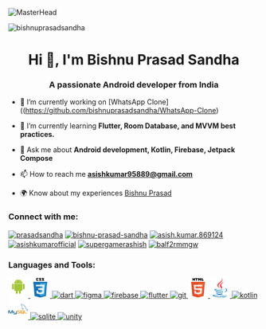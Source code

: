 ![MasterHead](https://user-images.githubusercontent.com/74038190/215768208-3bf3dda8-eeea-40ee-a58b-f5ac529685bf.gif)

<p align="left">
  <img src="https://komarev.com/ghpvc/?username=bishnuprasadsandha&label=Profile%20views&color=0e75b6&style=flat" alt="bishnuprasadsandha" />
</p>
<h1 align="center">Hi 👋, I'm Bishnu Prasad Sandha</h1>
<h3 align="center">A passionate Android developer from India</h3>


- 🔭 I’m currently working on [WhatsApp Clone]((https://github.com/bishnuprasadsandha/WhatsApp-Clone)

- 🌱 I’m currently learning **Flutter, Room Database, and MVVM best practices.**

- 💬 Ask me about **Android development, Kotlin, Firebase, Jetpack Compose**

- 📫 How to reach me **asishkumar95889@gmail.com**

- 🌍 Know about my experiences [Bishnu Prasad](https://bishnu-prasad.netlify.app/)

<h3 align="left">Connect with me:</h3>
<p align="left">
<a href="https://twitter.com/prasadsandha" target="blank"><img align="center" src="https://raw.githubusercontent.com/rahuldkjain/github-profile-readme-generator/master/src/images/icons/Social/twitter.svg" alt="prasadsandha" height="30" width="40" /></a>
<a href="https://linkedin.com/in/bishnu-prasad-sandha" target="blank"><img align="center" src="https://raw.githubusercontent.com/rahuldkjain/github-profile-readme-generator/master/src/images/icons/Social/linked-in-alt.svg" alt="bishnu-prasad-sandha" height="30" width="40" /></a>
<a href="https://fb.com/asish.kumar.869124" target="blank"><img align="center" src="https://raw.githubusercontent.com/rahuldkjain/github-profile-readme-generator/master/src/images/icons/Social/facebook.svg" alt="asish.kumar.869124" height="30" width="40" /></a>
<a href="https://instagram.com/asishkumarofficial" target="blank"><img align="center" src="https://raw.githubusercontent.com/rahuldkjain/github-profile-readme-generator/master/src/images/icons/Social/instagram.svg" alt="asishkumarofficial" height="30" width="40" /></a>
<a href="https://www.youtube.com/c/supergamerashish" target="blank"><img align="center" src="https://raw.githubusercontent.com/rahuldkjain/github-profile-readme-generator/master/src/images/icons/Social/youtube.svg" alt="supergamerashish" height="30" width="40" /></a>
<a href="https://www.leetcode.com/balf2rmmgw" target="blank"><img align="center" src="https://raw.githubusercontent.com/rahuldkjain/github-profile-readme-generator/master/src/images/icons/Social/leet-code.svg" alt="balf2rmmgw" height="30" width="40" /></a>
</p>

<h3 align="left">Languages and Tools:</h3>
<p align="left"> <a href="https://developer.android.com" target="_blank" rel="noreferrer"> <img src="https://raw.githubusercontent.com/devicons/devicon/master/icons/android/android-original-wordmark.svg" alt="android" width="40" height="40"/> </a> <a href="https://www.w3schools.com/css/" target="_blank" rel="noreferrer"> <img src="https://raw.githubusercontent.com/devicons/devicon/master/icons/css3/css3-original-wordmark.svg" alt="css3" width="40" height="40"/> </a> <a href="https://dart.dev" target="_blank" rel="noreferrer"> <img src="https://www.vectorlogo.zone/logos/dartlang/dartlang-icon.svg" alt="dart" width="40" height="40"/> </a> <a href="https://www.figma.com/" target="_blank" rel="noreferrer"> <img src="https://www.vectorlogo.zone/logos/figma/figma-icon.svg" alt="figma" width="40" height="40"/> </a> <a href="https://firebase.google.com/" target="_blank" rel="noreferrer"> <img src="https://www.vectorlogo.zone/logos/firebase/firebase-icon.svg" alt="firebase" width="40" height="40"/> </a> <a href="https://flutter.dev" target="_blank" rel="noreferrer"> <img src="https://www.vectorlogo.zone/logos/flutterio/flutterio-icon.svg" alt="flutter" width="40" height="40"/> </a> <a href="https://git-scm.com/" target="_blank" rel="noreferrer"> <img src="https://www.vectorlogo.zone/logos/git-scm/git-scm-icon.svg" alt="git" width="40" height="40"/> </a> <a href="https://www.w3.org/html/" target="_blank" rel="noreferrer"> <img src="https://raw.githubusercontent.com/devicons/devicon/master/icons/html5/html5-original-wordmark.svg" alt="html5" width="40" height="40"/> </a> <a href="https://www.java.com" target="_blank" rel="noreferrer"> <img src="https://raw.githubusercontent.com/devicons/devicon/master/icons/java/java-original.svg" alt="java" width="40" height="40"/> </a> <a href="https://kotlinlang.org" target="_blank" rel="noreferrer"> <img src="https://www.vectorlogo.zone/logos/kotlinlang/kotlinlang-icon.svg" alt="kotlin" width="40" height="40"/> </a> <a href="https://www.mysql.com/" target="_blank" rel="noreferrer"> <img src="https://raw.githubusercontent.com/devicons/devicon/master/icons/mysql/mysql-original-wordmark.svg" alt="mysql" width="40" height="40"/> </a> <a href="https://www.sqlite.org/" target="_blank" rel="noreferrer"> <img src="https://www.vectorlogo.zone/logos/sqlite/sqlite-icon.svg" alt="sqlite" width="40" height="40"/> </a> <a href="https://unity.com/" target="_blank" rel="noreferrer"> <img src="https://www.vectorlogo.zone/logos/unity3d/unity3d-icon.svg" alt="unity" width="40" height="40"/> </a> </p>
